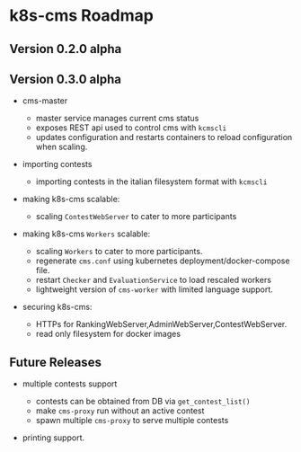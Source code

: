 # k8s-cms Roadmap

## Version 0.2.0 alpha

## Version 0.3.0 alpha
- cms-master 
    - master service manages current cms status
    - exposes REST api used to control cms with `kcmscli` 
    - updates configuration and restarts containers to reload configuration when scaling.
- importing contests
    - importing contests in the italian filesystem format with `kcmscli`
- making k8s-cms scalable:
    - scaling `ContestWebServer` to cater to more participants
- making k8s-cms `Workers` scalable:
    - scaling `Workers` to cater to more participants.
    - regenerate `cms.conf` using kubernetes deployment/docker-compose file.
    - restart `Checker` and `EvaluationService` to load rescaled workers
    - lightweight version of `cms-worker` with limited language support.

- securing k8s-cms:
    - HTTPs for RankingWebServer,AdminWebServer,ContestWebServer.
    - read only filesystem for docker images


## Future Releases
- multiple contests support
    - contests can be obtained from DB via `get_contest_list()`
    - make `cms-proxy` run without an active contest
    - spawn multiple `cms-proxy` to serve multiple contests

- printing support.
